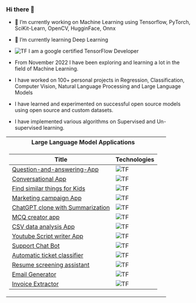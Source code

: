 ### Hi there 👋

- 🔭 I’m currently working on Machine Learning using Tensorflow, PyTorch, SciKit-Learn, OpenCV, HugginFace, Onnx
- 🌱 I’m currently learning Deep Learning
- ![TF](https://www.google.com/url?sa=i&url=https%3A%2F%2Fcommons.wikimedia.org%2Fwiki%2FFile%3ATensorFlow_logo.svg&psig=AOvVaw1apgE7aNggNLUZAKsGcGte&ust=1692292071232000&source=images&cd=vfe&opi=89978449&ved=0CBAQjRxqFwoTCMiP7K_V4YADFQAAAAAdAAAAABAE) I am a google certified TensorFlow Developer

- From November 2022 I have been exploring and learning a lot in the field of Machine Learning.
- I have worked on 100+ personal projects in Regression, Classification, Computer Vision, Natural Language Processing and Large Language Models
- I have learned and experimented on successful open source models using open source and custom datasets.
- I have implemented various algorithms on Supervised and Un-supervised learning.

<table>
<tr><th>Large Language Model Applications</th></tr>
<tr><td>

|Title | Technologies|
|--|--|
| [Question-and-answering-App](https://github.com/Jayavathsan/Question-and-answering-App) | ![TF](https://img.shields.io/badge/TF-black?style=flat-square&logo=tensorflow)|
| [Conversational App](https://github.com/Jayavathsan/Conversational-App) | ![TF](https://img.shields.io/badge/TF-black?style=flat-square&logo=tensorflow)|
| [Find similar things for Kids](https://github.com/Jayavathsan/Find-similar-things-for-Kids) | ![TF](https://img.shields.io/badge/TF-black?style=flat-square&logo=tensorflow)|
| [Marketing campaign App](https://github.com/Jayavathsan/Marketing-campaign-App) | ![TF](https://img.shields.io/badge/TF-black?style=flat-square&logo=tensorflow)|
| [ChatGPT clone with Summarization](https://github.com/Jayavathsan/ChatGPT-clone-with-Summarization) | ![TF](https://img.shields.io/badge/TF-black?style=flat-square&logo=tensorflow)|
| [MCQ creator app](https://github.com/Jayavathsan/MCQ-creator-App) | ![TF](https://img.shields.io/badge/TF-black?style=flat-square&logo=tensorflow)|
| [CSV data analysis App](https://github.com/Jayavathsan/CSV-data-analysis-App) | ![TF](https://img.shields.io/badge/TF-black?style=flat-square&logo=tensorflow)|
| [Youtube Script writer App](https://github.com/Jayavathsan/Youtube-script-writer-App) | ![TF](https://img.shields.io/badge/TF-black?style=flat-square&logo=tensorflow)|
| [Support Chat Bot](https://github.com/Jayavathsan/Support-Chat-Bot) | ![TF](https://img.shields.io/badge/TF-black?style=flat-square&logo=tensorflow)|
| [Automatic ticket classifier](https://github.com/Jayavathsan/Automatic-ticket-classifier-App) | ![TF](https://img.shields.io/badge/TF-black?style=flat-square&logo=tensorflow)|
| [Resume screening assistant](https://github.com/Jayavathsan/Resume-screening-assistor-App) | ![TF](https://img.shields.io/badge/TF-black?style=flat-square&logo=tensorflow)|
| [Email Generator](https://github.com/Jayavathsan/Email-generator-App) | ![TF](https://img.shields.io/badge/TF-black?style=flat-square&logo=tensorflow)|
| [Invoice Extractor](https://github.com/Jayavathsan/Invoice-extractor-Bot) | ![TF](https://img.shields.io/badge/TF-black?style=flat-square&logo=tensorflow)|

</td><td>
<!--
**Jayavathsan/Jayavathsan** is a ✨ _special_ ✨ repository because its `README.md` (this file) appears on your GitHub profile.

Here are some ideas to get you started:

- 🔭 I’m currently working on ...
- 🌱 I’m currently learning ...
- 👯 I’m looking to collaborate on ...
- 🤔 I’m looking for help with ...
- 💬 Ask me about ...
- 📫 How to reach me: ...
- 😄 Pronouns: ...
- ⚡ Fun fact: ...
-->
